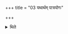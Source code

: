 +++
title = "03 यथार्थम् पात्रयोगः"

+++

<details><summary>थिते</summary>

यथार्थं पात्रयोगः ३
</details>
